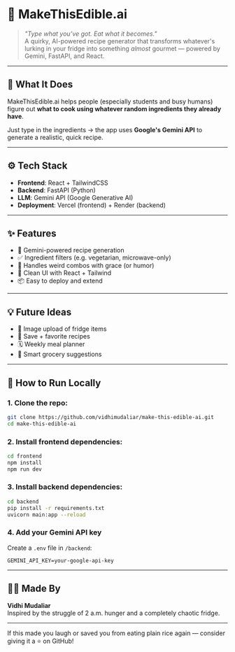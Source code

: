 # 🧠 MakeThisEdible.ai

> *"Type what you’ve got. Eat what it becomes."*  
A quirky, AI-powered recipe generator that transforms whatever's lurking in your fridge into something *almost* gourmet — powered by Gemini, FastAPI, and React.

---

## 🍳 What It Does

MakeThisEdible.ai helps people (especially students and busy humans) figure out **what to cook using whatever random ingredients they already have**.

Just type in the ingredients → the app uses **Google's Gemini API** to generate a realistic, quick recipe.

---

## ⚙️ Tech Stack

- **Frontend**: React + TailwindCSS
- **Backend**: FastAPI (Python)
- **LLM**: Gemini API (Google Generative AI)
- **Deployment**: Vercel (frontend) + Render (backend)

---

## ✨ Features

- 🧠 Gemini-powered recipe generation
- ✅ Ingredient filters (e.g. vegetarian, microwave-only)
- 🧊 Handles weird combos with grace (or humor)
- 🧾 Clean UI with React + Tailwind
- 📦 Easy to deploy and extend

---

## 💡 Future Ideas

- 🥕 Image upload of fridge items
- 🔄 Save + favorite recipes
- 🗓️ Weekly meal planner
- 🛒 Smart grocery suggestions

---

## 🚀 How to Run Locally

### 1. Clone the repo:
```bash
git clone https://github.com/vidhimudaliar/make-this-edible-ai.git
cd make-this-edible-ai
```

### 2. Install frontend dependencies:
```bash
cd frontend
npm install
npm run dev
```

### 3. Install backend dependencies:
```bash
cd backend
pip install -r requirements.txt
uvicorn main:app --reload
```

### 4. Add your Gemini API key
Create a `.env` file in `/backend`:
```env
GEMINI_API_KEY=your-google-api-key
```

---

## 👩‍💻 Made By

**Vidhi Mudaliar**  
Inspired by the struggle of 2 a.m. hunger and a completely chaotic fridge.

---

If this made you laugh or saved you from eating plain rice again — consider giving it a ⭐ on GitHub!
